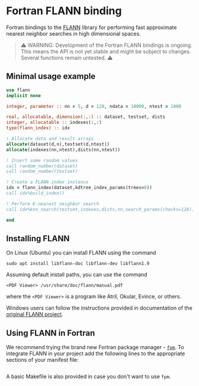 
# Fortran FLANN binding

Fortran bindings to the [FLANN](https://github.com/mariusmuja/flann
) library for performing fast approximate nearest neighbor searches in high dimensional spaces. 

> :warning:
> WARNING: Development of the Fortran FLANN bindings is ongoing. This means the API is not yet stable and might be subject to changes. Several functions remain untested.
> :warning:

## Minimal usage example

```fortran
use flann
implicit none

integer, parameter :: nn = 5, d = 128, ndata = 10000, ntest = 1000

real, allocatable, dimension(:,:) :: dataset, testset, dists
integer, allocatable :: indexes(:,:)
type(flann_index) :: idx

! Allocate data and result arrays
allocate(dataset(d,n),testset(d,ntest))
allocate(indexes(nn,ntest),dists(nn,ntest))

! Insert some random values
call random_number(dataset)
call random_number(testset)

! Create a FLANN index instance
idx = flann_index(dataset,kdtree_index_params(trees=8))
call idx%build_index()

! Perform K-nearest neighbor search
call idx%knn_search(testset,indexes,dists,nn,search_params(checks=128))

end
```


## Installing FLANN

On Linux (Ubuntu) you can install FLANN using the command

```
sudo apt install libflann-doc libflann-dev libflann1.9
```

Assuming default install paths, you can use the command
```
<PDF Viewer> /usr/share/doc/flann/manual.pdf
```
where the `<PDF Viewer>` is a program like Atril, Okular, Evince, or others.

Windows users can follow the instructions provided in documentation of the [original FLANN project](https://github.com/mariusmuja/flann).

## Using FLANN in Fortran

We recommend trying the brand new Fortran package manager - [`fpm`](). To integrate FLANN in your project add the following lines to the appropriate sections of your manifest file:

```toml

```

A basic Makefile is also provided in case you don't want to use `fpm`.



